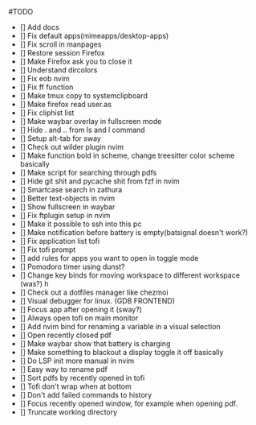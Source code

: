 #TODO

- [] Add docs
- [] Fix default apps(mimeapps/desktop-apps)
- [] Fix scroll in manpages
- [] Restore session Firefox
- [] Make Firefox ask you to close it
- [] Understand dircolors
- [] Fix eob nvim
- [] Fix ff function
- [] Make tmux copy to systemclipboard
- [] Make firefox read user.as
- [] Fix cliphist list
- [] Make waybar overlay in fullscreen mode
- [] Hide . and .. from ls and l command
- [] Setup alt-tab for sway
- [] Check out wilder plugin nvim
- [] Make function bold in scheme, change treesitter color scheme basically
- [] Make script for searching through pdfs
- [] Hide git shit and pycache shit from fzf in nvim
- [] Smartcase search in zathura
- [] Better text-objects in nvim
- [] Show fullscreen in waybar
- [] Fix ftplugin setup in nvim
- [] Make it possible to ssh into this pc
- [] Make notification before battery is empty(batsignal doesn't work?)
- [] Fix application list tofi
- [] Fix tofi prompt
- [] add rules for apps you want to open in toggle mode
- [] Pomodoro timer using dunst?
- [] Change key binds for moving workspace to different workspace (was?) h
- [] Check out a dotfiles manager like chezmoi
- [] Visual debugger for linux. (GDB FRONTEND)
- [] Focus app after opening it (sway?)
- [] Always open tofi on main monitor
- [] Add nvim bind for renaming a variable in a visual selection
- [] Open recently closed pdf
- [] Make waybar show that battery is charging
- [] Make something to blackout a display toggle it off basically
- [] Do LSP init more manual in nvim
- [] Easy way to rename pdf
- [] Sort pdfs by recently opened in tofi
- [] Tofi don't wrap when at bottom
- [] Don't add failed commands to history
- [] Focus recently opened window, for example when opening pdf.
- [] Truncate working directory
